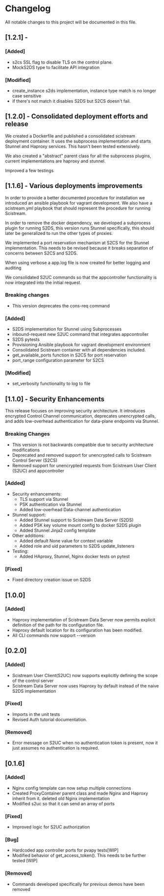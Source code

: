 # Changelog

All notable changes to this project will be documented in this file.

## [1.2.1] -

### [Added]
  - s2cs SSL flag to disable TLS on the control plane.
  - MockS2DS type to facilitate API integration

### [Modified]
  - create_instance s2ds implementation, instance type match is no longer case sensitive
  - if there's not match it disables S2DS but S2CS doesn't fail.

## [1.2.0] - Consolidated deployment efforts and release

We created a Dockerfile and published a consolidated scistream deployment container. It uses the subprocess implementation and starts Stunnel and Haproxy services. This hasn't been tested extensively.

We also created a "abstract" parent class for all the subprocess plugins, current implementations are haproxy and stunnel.

Improved a few testings

## [1.1.6] - Various deployments improvements

In order to provide a better documented procedure for installation we introduced an ansible playbook for vagrant development. We also have a
scistream.yml playbook that should represent the procedure for running Scistream.

In order to remove the docker dependency, we developed a subprocess plugin for running S2DS, this version runs Stunnel specifically, this should later be generalized to run the other types of proxies.

We implemented a port reservation mechanism at S2CS for the Stunnel implementation. This needs to be revised because it breaks separation of concerns between S2CS and S2DS.

When using verbose a app.log file is now created for better logging and auditing

We consolidated S2UC commands so that the appcontroller functionality is now integrated into the initial request.

### Breaking changes
 - This version deprecates the cons-req command

### [Added]
 - S2DS implementation for Stunnel using Subprocesses
 - inbound-request new S2UC command that  integrates appcontroller
 - S2DS pytests
 - Provisioning Ansible playbook for vagrant development environment
 - Consolidated Scistream container with all dependencies included.
 - get_available_ports function in S2CS for port reservation
 - port_range configuration parameter for S2CS

### [Modified]
 - set_verbosity functionality to log to file

###

## [1.1.0] - Security Enhancements

This release focuses on improving security architecture. It introduces encrypted Control Channel communication, deprecates unencrypted calls, and adds low-overhead authentication for data-plane endpoints via Stunnel.

### Breaking Changes
 - This version is not backwards compatible due to security architecture modifications
 - Deprecated and removed support for unencrypted calls to Scistream Control Server (S2CS)
 - Removed support for unencrypted requests from Scistream User Client (S2UC) and appcontroller

### [Added]
- Security enhancements:
  - TLS support via Stunnel
  - PSK authentication via Stunnel
  - Added low-overhead Data-channel authentication
- Stunnel support:
  - Added Stunnel support to Scistream Data Server (S2DS)
  - Added PSK key volume mount config to docker S2DS plugin
  - Added Stunnel Jinja2 config template
- Other additions:
  - Added default None value for context variable
  - Added role and uid parameters to S2DS update_listeners
- Testing:
  - Added HAproxy, Stunnel, Nginx docker tests on pytest

### [Fixed]
 - Fixed directory creation issue on S2DS

## [1.0.0]

### [Added]
 - Haproxy implementation of Scistream Data Server now permits explicit definition of the path for its configuration file.
 - Haproxy default location for its configuration has been modified.
 - All CLI commands now support --version

## [0.2.0]

### [Added]
 - Scistream User Client(S2UC) now supports explicitly defining the scope of the control server
 - Scistream Data Server now uses Haproxy by default instead of the naive S2DS implementation

### [Fixed]
 - Imports in the unit tests
 - Revised Auth tutorial documentation.

### [Removed]
 - Error message on S2UC when no authentication token is present, now it just assumes no authentication is required.

## [0.1.6]

### [Added]
 - Nginx config template can now setup multiple connections
 - Created ProxyContainer parent class and made Nginx and Haproxy inherit from it. deleted old Nginx implementation
 - Modified s2uc so that it can send an array of ports

### [Fixed]
 - Improved logic for S2UC authorization

### [Bug]
 - Hardcoded app controller ports for pvapy tests[WIP]
 - Modified behavior of get_access_token(). This needs to be further tested [WIP]

### [Removed]
 - Commands developed specifically for previous demos have been removed
